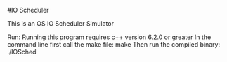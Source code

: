 #IO Scheduler

This is an OS IO Scheduler Simulator



Run:
Running this program requires c++ version 6.2.0 or greater
In the command line first call the make file:
make
Then run the compiled binary:
./IOSched
